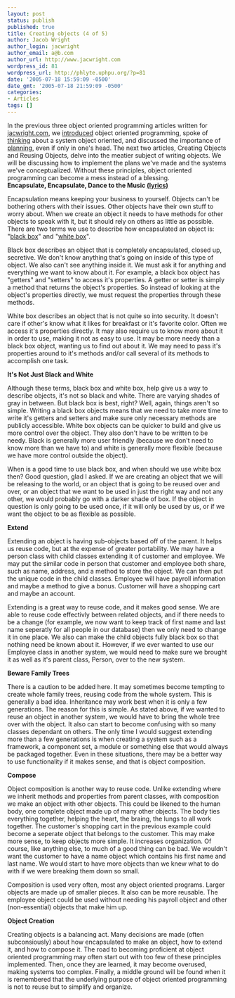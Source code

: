 ```yaml
---
layout: post
status: publish
published: true
title: Creating objects (4 of 5)
author: Jacob Wright
author_login: jacwright
author_email: a@b.com
author_url: http://www.jacwright.com
wordpress_id: 81
wordpress_url: http://phlyte.uphpu.org/?p=81
date: '2005-07-18 15:59:09 -0500'
date_gmt: '2005-07-18 21:59:09 -0500'
categories:
- Articles
tags: []
---
```

<p>In the previous three object oriented programming articles written for <a href="http://www.jacwright.com/" title="Jac Wright, Web Development and Application Design">jacwright.com</a>, we <a href="http://www.jacwright.com/blog/18/an-introduction-to-object-oriented-programming/" title="Introduction to Object Oriented Programming">introduced</a> object oriented programming, spoke of <a href="http://www.jacwright.com/blog/19/thinking-object-oriented/" title="Thinking Object Oriented">thinking</a> about a system object oriented, and discussed the importance of <a href="http://www.jacwright.com/blog/20/planning-systems/" title="Planning Systems">planning</a>, even if only in one's head. The next two articles, Creating Objects and Reusing Objects, delve into the meatier subject of writing objects. We will be discussing how to implement the plans we've made and the systems we've conceptualized. Without these principles, object oriented programming can become a mess instead of a blessing.<br />
<b>Encapsulate, Encapsulate, Dance to the Music <a href="http://www.twin-music.com/azlyrics/t_file/songs/3dn/cel.html" title="Three Dog Night">(lyrics)</a></b>
<p>Encapsulation means keeping your business to yourself. Objects can't be bothering others with their issues. Other objects have their own stuff to worry about. When we create an object it needs to have methods for other objects to speak with it, but it should rely on others as little as possible. There are two terms we use to describe how encapsulated an object is: "<a href="http://en.wikipedia.org/wiki/Black_box" title="Black Box">black box</a>" and "<a href="http://en.wikipedia.org/wiki/White_box" title="White Box">white box</a>".</p>
<p>Black box describes an object that is completely encapsulated, closed up, secretive. We don't know anything that's going on inside of this type of object. We also can't see anything inside it. We must ask it for anything and everything we want to know about it. For example, a black box object has "getters" and "setters" to access it's properties. A getter or setter is simply a method that returns the object's properties. So instead of looking at the object's properties directly, we must request the properties through these methods.</p>
<p>White box describes an object that is not quite so into security. It doesn't care if other's know what it likes for breakfast or it's favorite color. Often we access it's properties directly. It may also require us to know more about it in order to use, making it not as easy to use. It may be more needy than a black box object, wanting us to find out about it. We may need to pass it's properties around to it's methods and/or call several of its methods to accomplish one task.</p>
<p><b>It's Not Just Black and White</b>
<p>Although these terms, black box and white box, help give us a way to describe objects, it's not so black and white. There are varying shades of gray in between. But black box is best, right? Well, again, things aren't so simple. Writing a black box objects means that we need to take more time to write it's getters and setters and make sure only necessary methods are publicly accessible. White box objects can be quicker to build and give us more control over the object. They also don't have to be written to be needy. Black is generally more user friendly (because we don't need to know more than we have to) and white is generally more flexible (because we have more control outside the object).</p>
<p>When is a good time to use black box, and when should we use white box then? Good question, glad I asked. If we are creating an object that we will be releasing to the world, or an object that is going to be reused over and over, or an object that we want to be used in just the right way and not any other, we would probably go with a darker shade of box. If the object in question is only going to be used once, if it will only be used by us, or if we want the object to be as flexible as possible.</p>
<p><b>Extend</b>
<p>Extending an object is having sub-objects based off of the parent. It helps us reuse code, but at the expense of greater portability. We may have a person class with child classes extending it of customer and employee. We may put the similar code in person that customer and employee both share, such as name, address, and a method to store the object. We can then put the unique code in the child classes. Employee will have payroll information and maybe a method to give a bonus. Customer will have a shopping cart and maybe an account.</p>
<p>Extending is a great way to reuse code, and it makes good sense. We are able to reuse code effectivly between related objects, and if there needs to be a change (for example, we now want to keep track of first name and last name seperatly for all people in our database) then we only need to change it in one place. We also can make the child objects fully black box so that nothing need be known about it. However, if we ever wanted to use our Employee class in another system, we would need to make sure we brought it as well as it's parent class, Person, over to the new system.</p>
<p><b>Beware Family Trees</b>
<p>There is a caution to be added here. It may sometimes become tempting to create whole family trees, reusing code from the whole system. This is generally a bad idea. Inheritance may work best when it is only a few generations. The reason for this is simple. As stated above, if we wanted to reuse an object in another system, we would have to bring the whole tree over with the object. It also can start to become confusing with so many classes dependant on others. The only time I would suggest extending more than a few generations is when creating a system such as a framework, a component set, a module or something else that would always be packaged together. Even in these situations, there may be a better way to use functionality if it makes sense, and that is object composition. </p>
<p><b>Compose</b>
<p>Object composition is another way to reuse code. Unlike extending where we inherit methods and properties from parent classes, with composition we make an object with other objects. This could be likened to the human body, one complete object made up of many other objects. The body ties everything together, helping the heart, the braing, the lungs to all work together. The customer's shopping cart in the previous example could become a seperate object that belongs to the customer. This may make more sense, to keep objects more simple. It increases organization. Of course, like anything else, to much of a good thing can be bad. We wouldn't want the customer to have a name object which contains his first name and last name. We would start to have more objects than we knew what to do with if we were breaking them down so small.</p>
<p>Composition is used very often, most any object oriented programs. Larger objects are made up of smaller pieces. It also can be more reusable. The employee object could be used without needing his payroll object and other (non-essential) objects that make him up.</p>
<p><b>Object Creation</b>
<p>Creating objects is a balancing act. Many decisions are made (often subconsiously) about how encapsulated to make an object, how to extend it, and how to compose it. The road to becoming proficient at object oriented programming may often start out with too few of these principles implemented. Then, once they are learned, it may become overused, making systems too complex. Finally, a middle ground will be found when it is remembered that the underlying purpose of object oriented programming is not to reuse but to simplify and organize.</p>
